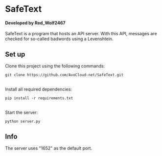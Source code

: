 # SafeText
#### Developed by Red_Wolf2467

SafeText is a program that hosts an API server. With this API, messages are checked for so-called badwords using a Levenshtein. 


## Set up
Clone this project using the following commands:
```
git clone https://github.com/AvoCloud-net/SafeText.git
```
<br>
Install all required dependencies:

```pip
pip install -r requirements.txt
```

<br>
Start the server:

```
python server.py
```

## Info
The server uses "1652" as the default port.
